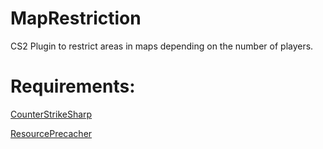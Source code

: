 # MapRestriction
CS2 Plugin to restrict areas in maps depending on the number of players.

# Requirements:
[CounterStrikeSharp](https://github.com/roflmuffin/CounterStrikeSharp)

[ResourcePrecacher](https://github.com/KillStr3aK/ResourcePrecacher)
